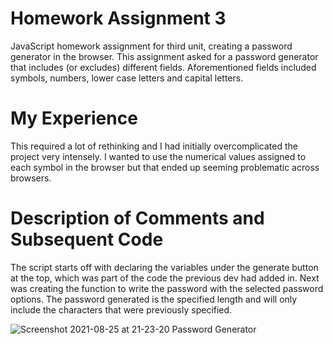 # Homework Assignment 3

JavaScript homework assignment for third unit, creating a password generator in the browser. This assignment asked for a password generator that includes (or excludes) different fields. Aforementioned fields included symbols, numbers, lower case letters and capital letters.

# My Experience

This required a lot of rethinking and I had initially overcomplicated the project very intensely. I wanted to use the numerical values assigned to each symbol in the browser but that ended up seeming problematic across browsers.

# Description of Comments and Subsequent Code

The script starts off with declaring the variables under the generate button at the top, which was part of the code the previous dev had added in. Next was creating the function to write the password with the selected password options. The password generated is the specified length and will only include the characters that were previously specified.

![Screenshot 2021-08-25 at 21-23-20 Password Generator](https://user-images.githubusercontent.com/86627655/131207732-a6f7f413-7d30-4cdc-ac58-baad501bf54f.png)
